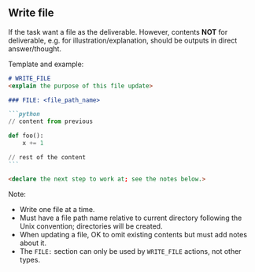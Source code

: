 ## Write file

If the task want a file as the deliverable. However, contents **NOT** for deliverable, e.g. for 
illustration/explanation, should be outputs in direct answer/thought. 

Template and example:

````markdown
# WRITE_FILE
<explain the purpose of this file update>

### FILE: <file_path_name>

```python
// content from previous

def foo():
    x += 1 

// rest of the content
```

<declare the next step to work at; see the notes below.>
````

Note:
* Write one file at a time.
* Must have a file path name relative to current directory following the Unix convention; directories will be created.
* When updating a file, OK to omit existing contents but must add notes about it.
* The `FILE:` section can only be used by `WRITE_FILE` actions, not other types.
